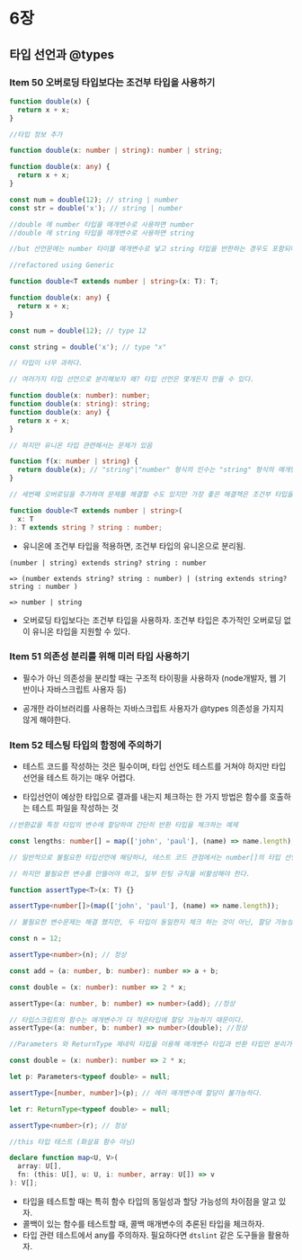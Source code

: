 # 6장

## 타입 선언과 @types

### Item 50 오버로딩 타입보다는 조건부 타입을 사용하기

```ts
function double(x) {
  return x + x;
}

//타입 정보 추가

function double(x: number | string): number | string;

function double(x: any) {
  return x + x;
}

const num = double(12); // string | number
const str = double('x'); // string | number

//double 에 number 타입을 매개변수로 사용하면 number
//double 에 string 타입을 매개변수로 사용하면 string

//but 선언문에는 number 타이블 매개변수로 넣고 string 타입을 반한하는 경우도 포함되어 있는데

//refactored using Generic

function double<T extends number | string>(x: T): T;

function double(x: any) {
  return x + x;
}

const num = double(12); // type 12

const string = double('x'); // type "x"

// 타입이 너무 과하다.

// 여러가지 타입 선언으로 분리해보자 왜? 타입 선언은 몇개든지 만들 수 있다.

function double(x: number): number;
function double(x: string): string;
function double(x: any) {
  return x + x;
}

// 하지만 유니온 타입 관련해서는 문제가 있음

function f(x: number | string) {
  return double(x); // "string"|"number" 형식의 인수는 "string" 형식의 매개변수에 할당 할 수 없습니다.
}

// 세번째 오버로딩을 추가하여 문제를 해결할 수도 있지만 가장 좋은 해결책은 조건부 타입을 사용하는 것

function double<T extends number | string>(
  x: T
): T extends string ? string : number;
```

- 유니온에 조건부 타입을 적용하면, 조건부 타입의 유니온으로 분리됨.

```text
(number | string) extends string? string : number

=> (number extends string? string : number) | (string extends string? string : number )

=> number | string
```

- 오버로딩 타입보다는 조건부 타입을 사용하자. 조건부 타입은 추가적인 오버로딩 없이 유니온 타입을 지원할 수 있다.

### Item 51 의존성 분리를 위해 미러 타입 사용하기

- 필수가 아닌 의존성을 분리할 때는 구조적 타이핑을 사용하자 (node개발자, 웹 기반이나 자바스크립트 사용자 등)

- 공개한 라이브러리를 사용하는 자바스크립트 사용자가 @types 의존성을 가지지 않게 해야한다.

### Item 52 테스팅 타입의 함정에 주의하기

- 테스트 코드를 작성하는 것은 필수이며, 타입 선언도 테스트를 거쳐야 하지만 타입 선언을 테스트 하기는 매우 어렵다.

- 타입선언이 예상한 타입으로 결과를 내는지 체크하는 한 가지 방법은 함수를 호출하는 테스트 파일을 작성하는 것

```ts
//반환값을 특정 타입의 변수에 할당하여 간단히 반환 타입을 체크하는 예제

const lengths: number[] = map(['john', 'paul'], (name) => name.length);

// 일반적으로 불필요한 타입선언에 해당하나, 테스트 코드 관점에서는 number[]의 타입 선언은 함수의 반환 타입이 number[]임을 보장한다.

// 하지만 불필요한 변수를 만뜰어야 하고, 일부 린팅 규칙을 비활성해야 한다.

function assertType<T>(x: T) {}

assertType<number[]>(map(['john', 'paul'], (name) => name.length));

// 불필요한 변수문제는 해결 했지만, 두 타입이 동일한지 체크 하는 것이 아닌, 할당 가능성을 체크한다.

const n = 12;

assertType<number>(n); // 정상

const add = (a: number, b: number): number => a + b;

const double = (x: number): number => 2 * x;

assertType<(a: number, b: number) => number>(add); //정상

// 타입스크립트의 함수는 매개변수가 더 적은타입에 할당 가능하기 때문이다.
assertType<(a: number, b: number) => number>(double); //정상

//Parameters 와 ReturnType 제네릭 타입을 이용해 매개변수 타입과 반환 타입만 분리가 가능

const double = (x: number): number => 2 * x;

let p: Parameters<typeof double> = null;

assertType<[number, number]>(p); // 에러 매개변수에 할당이 불가능하다.

let r: ReturnType<typeof double> = null;

assertType<number>(r); // 정상

//this 타입 테스트 (화살표 함수 아님)

declare function map<U, V>(
  array: U[],
  fn: (this: U[], u: U, i: number, array: U[]) => v
): V[];
```

- 타입을 테스트할 때는 특히 함수 타입의 동일성과 할당 가능성의 차이점을 알고 있자.
- 콜백이 있는 함수를 테스트할 때, 콜백 매개변수의 추론된 타입을 체크하자.
- 타입 관련 테스트에서 any를 주의하자. 필요하다면 `dtslint` 같은 도구들을 활용하자.
